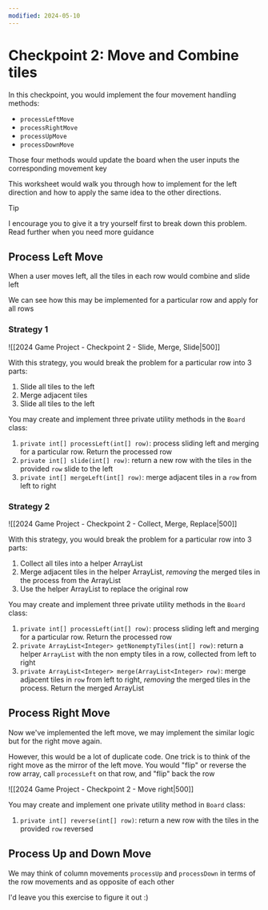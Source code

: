 ```yaml
---
modified: 2024-05-10
---
```


# Checkpoint 2: Move and Combine tiles

In this checkpoint, you would implement the four movement handling methods:  
- `processLeftMove`
- `processRightMove`
- `processUpMove`
- `processDownMove`

Those four methods would update the board when the user inputs the corresponding movement key

This worksheet would walk you through how to implement for the left direction and how to apply the same idea to the other directions.

> [!tip] 
> I encourage you to give it a try yourself first to break down this problem. Read further when you need more guidance

## Process Left Move

When a user moves left, all the tiles in each row would combine and slide left

We can see how this may be implemented for a particular row and apply for all rows

### Strategy 1

![[2024 Game Project - Checkpoint 2 - Slide, Merge, Slide|500]]

With this strategy, you would break the problem for a particular row into 3 parts:
1. Slide all tiles to the left
2. Merge adjacent tiles 
3. Slide all tiles to the left

You may create and implement three private utility methods in the `Board` class:
1. `private int[] processLeft(int[] row)`: process sliding left and merging for a particular row. Return the processed row
2. `private int[] slide(int[] row)`: return a new row with the tiles in the provided `row` slide to the left
3. `private int[] mergeLeft(int[] row)`: merge adjacent tiles in a `row` from left to right

### Strategy 2

![[2024 Game Project - Checkpoint 2 - Collect, Merge, Replace|500]]

With this strategy, you would break the problem for a particular row into 3 parts:
1. Collect all tiles into a helper ArrayList
2. Merge adjacent tiles in the helper ArrayList, *removing* the merged tiles in the process from the ArrayList
3. Use the helper ArrayList to replace the original row

You may create and implement three private utility methods in the `Board` class:
1. `private int[] processLeft(int[] row)`: process sliding left and merging for a particular row. Return the processed row
1. `private ArrayList<Integer> getNonemptyTiles(int[] row)`: return a helper `ArrayList` with the non empty tiles in a row, collected from left to right
2. `private ArrayList<Integer> merge(ArrayList<Integer> row)`: merge adjacent tiles in `row` from left to right, *removing* the merged tiles in the process. Return the merged ArrayList

## Process Right Move

Now we've implemented the left move, we may implement the similar logic but for the right move again.

However, this would be a lot of duplicate code. One trick is to think of the right move as the mirror of the left move. You would "flip" or reverse the row array, call `processLeft` on that row, and "flip" back the row

![[2024 Game Project - Checkpoint 2 - Move right|500]]

You may create and implement one private utility method in `Board` class:
1. `private int[] reverse(int[] row)`: return a new row with the tiles in the provided `row` reversed

## Process Up and Down Move

We may think of column movements `processUp` and `processDown` in terms of the row movements and as opposite of each other

I'd leave you this exercise to figure it out :)
